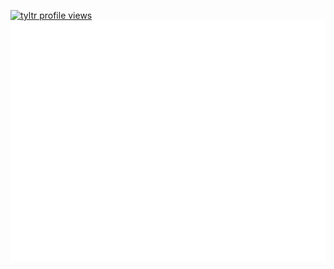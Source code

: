 [![tyltr profile views](https://u8views.com/api/v1/github/profiles/31768692/views/day-week-month-total-count.svg)](https://u8views.com/github/tylitianrui)
![Metrics](/github-metrics.svg)
